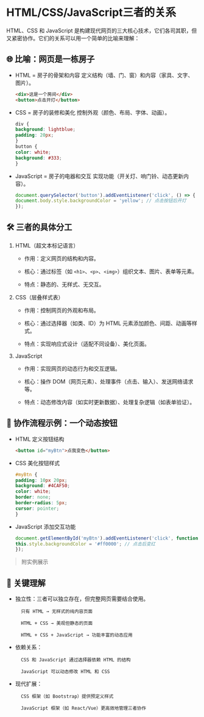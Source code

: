 # HTML/CSS/JavaScript三者的关系

HTML、CSS 和 JavaScript 是构建现代网页的三大核心技术，它们各司其职，但又紧密协作。它们的关系可以用一个简单的比喻来理解：

🌐 比喻：网页是一栋房子
---
+ HTML = 房子的骨架和内容
定义结构（墙、门、窗）和内容（家具、文字、图片）。

    ```html
    <div>这是一个房间</div>
    <button>点击开灯</button>

+ CSS = 房子的装修和美化
控制外观（颜色、布局、字体、动画）。

    ```css
    div { 
    background: lightblue; 
    padding: 20px; 
    }
    button { 
    color: white; 
    background: #333; 
    }
    ```

+ JavaScript = 房子的电器和交互
实现功能（开关灯、响门铃、动态更新内容）。

    ```javascript
    document.querySelector('button').addEventListener('click', () => {
    document.body.style.backgroundColor = 'yellow'; // 点击按钮后开灯
    });
    ```

🛠️ 三者的**具体分工**
---
1. HTML（超文本标记语言）
    - 作用：定义网页的结构和内容。

    - 核心：通过标签（如 `<h1>`、`<p>`、`<img>`）组织文本、图片、表单等元素。

    - 特点：静态的、无样式、无交互。

2. CSS（层叠样式表）
    - 作用：控制网页的外观和布局。

    - 核心：通过选择器（如类、ID）为 HTML 元素添加颜色、间距、动画等样式。

    - 特点：实现响应式设计（适配不同设备）、美化页面。

3. JavaScript
    - 作用：实现网页的动态行为和交互逻辑。

    - 核心：操作 DOM（网页元素）、处理事件（点击、输入）、发送网络请求等。

    - 特点：动态修改内容（如实时更新数据）、处理复杂逻辑（如表单验证）。

🔄 **协作流程示例**：一个动态按钮
---
+ HTML 定义按钮结构

    ```html
    <button id="myBtn">点我变色</button>
    ```

+ CSS 美化按钮样式

    ```css
    #myBtn {
    padding: 10px 20px;
    background: #4CAF50;
    color: white;
    border: none;
    border-radius: 5px;
    cursor: pointer;
    }
    ```
+ JavaScript 添加交互功能

    ```javascript
    document.getElementById('myBtn').addEventListener('click', function() {
    this.style.backgroundColor = '#ff0000'; // 点击后变红
    });
    ```

> 附实例展示
> 
📌 **关键理解**  
---
- 独立性：三者可以独立存在，但完整网页需要结合使用。

        只有 HTML → 无样式的纯内容页面

        HTML + CSS → 美观但静态的页面

        HTML + CSS + JavaScript → 功能丰富的动态应用

- 依赖关系：

        CSS 和 JavaScript 通过选择器依赖 HTML 的结构

        JavaScript 可以动态修改 HTML 和 CSS

- 现代扩展：

        CSS 框架（如 Bootstrap）提供预定义样式

        JavaScript 框架（如 React/Vue）更高效地管理三者协作


